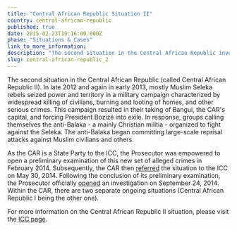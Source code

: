 ```yaml
---
title: "Central African Republic Situation II"
country: central-african-republic
published: true
date: 2015-02-23T19:16:00.000Z
phase: "Situations & Cases"
link_to_more_information:
description: "The second situation in the Central African Republic involves widespread killing of civilians, burning and looting of homes, and other serious crimes. There are currently no cases related to Central African Republic II situation, although an investigation is ongoing."
slug: central-african-republic_2
---
```


The second situation in the Central African Republic (called Central African Republic II). In late 2012 and again in early 2013, mostly Muslim Seleka rebels seized power and territory in a military campaign characterized by widespread killing of civilians, burning and looting of homes, and other serious crimes. This campaign resulted in their taking of Bangui, the CAR's capital, and forcing President Bozizé into exile. In response, groups calling themselves the anti-Balaka - a mainly Christian militia - organized to fight against the Seleka. The anti-Balaka began committing large-scale reprisal attacks against Muslim civilians and others.

As the CAR is a State Party to the ICC, the Prosecutor was empowered to open a preliminary examination of this new set of alleged crimes in February 2014. Subsequently, the CAR then [referred](http://www.icc-cpi.int/iccdocs/otp/2014-05-30-CAR-referral.pdf) the situation to the ICC on May 30, 2014. Following the conclusion of its preliminary examination, the Prosecutor officially [opened](http://www.icc-cpi.int/EN_Menus/icc/press%20and%20media/press%20releases/pages/pr1043.aspx) an investigation on September 24, 2014. Within the CAR, there are two separate ongoing situations (Central African Republic I being the other one).

For more information on the Central African Republic II situation, please visit the [ICC page](http://www.icc-cpi.int/EN_Menus/icc/situations%20and%20cases/situations/icc-01-14/pages/default.aspx).

